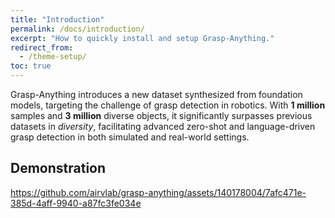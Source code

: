 ```yaml
---
title: "Introduction"
permalink: /docs/introduction/
excerpt: "How to quickly install and setup Grasp-Anything."
redirect_from:
  - /theme-setup/
toc: true
---
```


Grasp-Anything introduces a new dataset synthesized from foundation models, targeting the challenge of grasp detection in robotics. With **1 million** samples and **3 million** diverse objects, it significantly surpasses previous datasets in *diversity*, facilitating advanced zero-shot and language-driven grasp detection in both simulated and real-world settings.

## Demonstration
https://github.com/airvlab/grasp-anything/assets/140178004/7afc471e-385d-4aff-9940-a87fc3fe034e





